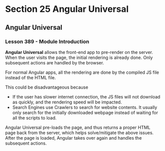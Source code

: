 # Section 25 Angular Universal

## Angular Universal

### Lesson 389 - Module Introduction

**Angular Universal** allows the front-end app to pre-render on the server. When the user visits the page, the initial rendering is already done. Only subsequent actions are handled by the browser.

For normal Angular apps, all the rendering are done by the compiled JS file instead of the HTML file.

This could be disadvantageous because

- If the user has slower internet connection, the JS files will not download as quickly, and the rendering speed will be impacted.
- Search Engines use Crawlers to search for website contents. It usually only search for the initially downloaded webpage instead of waiting for all the scripts to load.

Angular Universal pre-loads the page, and thus returns a proper HTML page back from the server, which helps solve/mitigate the above issues. After the page is loaded, Angular takes over again and handles the subsequent actions.
